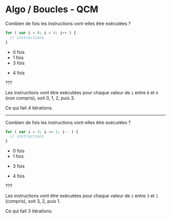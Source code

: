 # Algo / Boucles - QCM

Combien de fois les instructions vont-elles être exécutées ?

```js
for ( var i = 0; i < 4; i++ ) {
  // instructions
}
```

- 0 fois
- 1 fois
- 3 fois
* 4 fois

???

Les instructions vont être exécutées pour chaque valeur de `i` entre `0` et `4` (non compris), soit 0, 1, 2, puis 3.

Ce qui fait 4 itérations.

---

Combien de fois les instructions vont-elles être exécutées ?

```js
for ( var i = 3; i >= 1; i-- ) {
  // instructions
}
```

- 0 fois
- 1 fois
* 3 fois
- 4 fois

???

Les instructions vont être exécutées pour chaque valeur de `i` entre `3` et `1` (compris), soit 3, 2, puis 1.

Ce qui fait 3 itérations.
